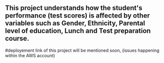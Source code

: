 ##	This project understands how the student's performance (test scores) is affected by other variables such as Gender, Ethnicity, Parental level of education, Lunch and Test preparation course.

#deployement link of this project will be mentioned soon, (issues happening within the AWS account)


